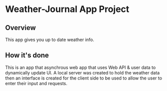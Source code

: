 # Weather-Journal App Project

## Overview
This app gives you up to date weather info. 

## How it's done
This is an app that asynchrous web app that uses Web API  & user data to dynamically update UI.
A local server was created to hold the weather data then an interface is created for the client side to be used to allow the user to enter their input and requests. 

